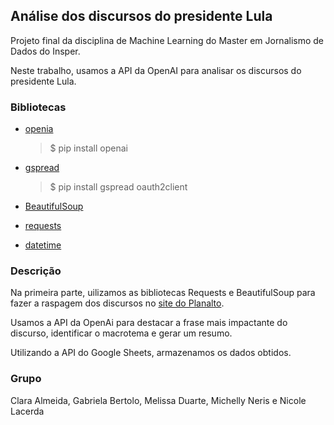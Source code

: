 ## Análise dos discursos do presidente Lula
Projeto final da disciplina de Machine Learning do Master em Jornalismo de Dados do Insper.

Neste trabalho, usamos a API da OpenAI para analisar os discursos do presidente Lula.

### Bibliotecas
- [openia](https://platform.openai.com/docs/libraries/python-library)
     > $ pip install openai
     
- [gspread](https://docs.gspread.org/en/v6.0.0/)
    > $ pip install gspread oauth2client
    
- [BeautifulSoup](https://beautiful-soup-4.readthedocs.io/en/latest/)
- [requests](https://requests.readthedocs.io/en/latest/)
- [datetime](https://docs.python.org/3/library/datetime.html)

### Descrição
Na primeira parte, uilizamos as bibliotecas Requests e BeautifulSoup para fazer a raspagem dos discursos no [site do Planalto](https://www.gov.br/planalto/pt-br/acompanhe-o-planalto/discursos-e-pronunciamentos).

Usamos a API da OpenAi para destacar a frase mais impactante do discurso, identificar o macrotema e gerar um resumo. 

Utilizando a API do Google Sheets, armazenamos os dados obtidos.  

### Grupo
 Clara Almeida, Gabriela Bertolo, Melissa Duarte, Michelly Neris e Nicole Lacerda

